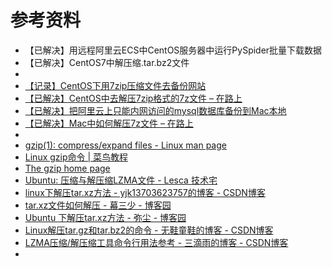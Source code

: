 # 参考资料

* 【已解决】用远程阿里云ECS中CentOS服务器中运行PySpider批量下载数据
* 【已解决】CentOS7中解压缩.tar.bz2文件
* 
* [【记录】CentOS下用7zip压缩文件去备份网站](https://www.crifan.com/centos_use_7zip_to_compress_backup_website/)
* [【已解决】CentOS中去解压7zip格式的7z文件 – 在路上](https://www.crifan.com/centos_upcompress_7zip_format_7z_file/)
* [【已解决】把阿里云上只能内网访问的mysql数据库备份到Mac本地](http://www.crifan.com/aliyun_internal_net_lan_access_mysql_database_backup_to_local_mac)
* [【已解决】Mac中如何解压7z文件 – 在路上](https://www.crifan.com/mac_how_uncompress_7z_file/)
* 
* [gzip(1): compress/expand files - Linux man page](https://linux.die.net/man/1/gzip)
* [Linux gzip命令 | 菜鸟教程](https://www.runoob.com/linux/linux-comm-gzip.html)
* [The gzip home page](https://www.gzip.org/)
* [Ubuntu: 压缩与解压缩LZMA文件 - Lesca 技术宅](https://lesca.me/archives/compress-and-decompress-lzma-pacakge.html)
* [linux下解压tar.xz方法 - yjk13703623757的博客 - CSDN博客](https://blog.csdn.net/yjk13703623757/article/details/79848878)
* [tar.xz文件如何解压 - 幕三少 - 博客园](https://www.cnblogs.com/smiler/p/6474798.html)
* [Ubuntu 下解压tar.xz方法 - 弥尘 - 博客园](https://www.cnblogs.com/baby123/p/6611169.html)
* [Linux解压tar.gz和tar.bz2的命令 - 无鞋童鞋的博客 - CSDN博客](https://blog.csdn.net/FX677588/article/details/76100538)
* [LZMA压缩/解压缩工具命令行用法参考 - 三滴雨的博客 - CSDN博客](https://blog.csdn.net/u014752451/article/details/72570477)
* 